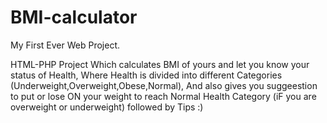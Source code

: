 # BMI-calculator
My First Ever Web Project.

HTML-PHP Project Which calculates BMI of yours and let you know your status of Health, Where Health is divided into different Categories (Underweight,Overweight,Obese,Normal),
And also gives you suggeestion to put or lose ON your weight to reach Normal Health Category (iF you are overweight or underweight) followed by Tips :)

